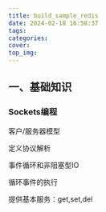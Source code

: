 ```yaml
---
title: build_sample_redis
date: 2024-02-18 16:58:37
tags: 
categories:
cover:
top_img:
---
```


### 

## 一、基础知识

### Sockets编程

客户/服务器模型

定义协议解析

事件循环和非阻塞型IO

循环事件的执行

提供基本服务：get,set,del

